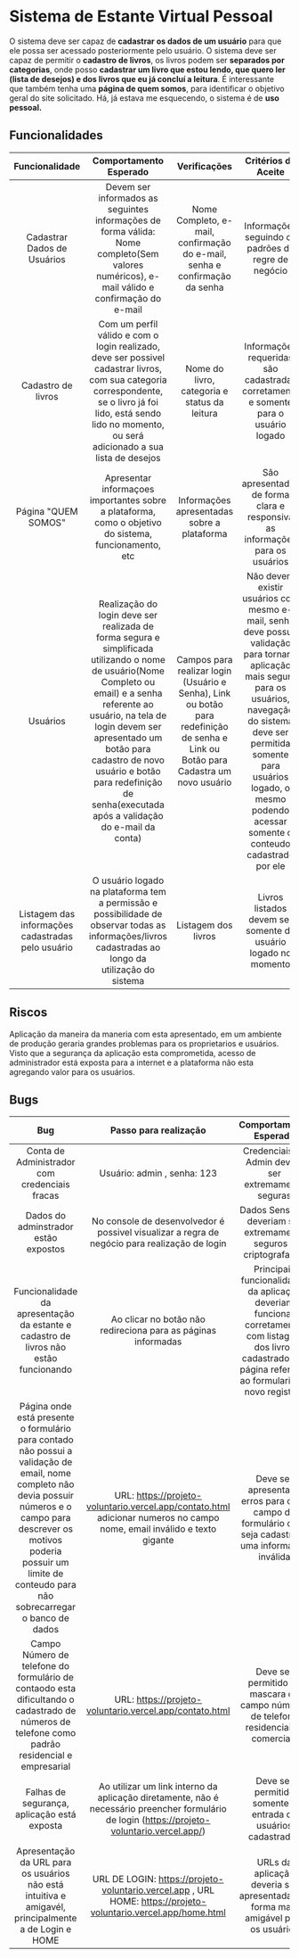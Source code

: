 # Sistema de Estante Virtual Pessoal

O sistema deve ser capaz de **cadastrar os dados de um usuário** para que ele possa ser acessado posteriormente pelo usuário. O sistema deve ser capaz de permitir o **cadastro de livros**, os livros podem ser **separados por categorias**, onde posso **cadastrar um livro que estou lendo, que quero ler (lista de desejos) e dos livros que eu já concluí a leitura**. É interessante que também tenha uma **página de quem somos**, para identificar o objetivo geral do site solicitado. Há, já estava me esquecendo, o sistema é de **uso pessoal.**


## Funcionalidades

Funcionalidade | Comportamento Esperado | Verificações | Critérios de Aceite
:---------: | :------: | :-------:| :-------:
Cadastrar Dados de Usuários | Devem ser informados as seguintes informações de forma válida: Nome completo(Sem valores numéricos), e-mail válido e confirmação do e-mail | Nome Completo, e-mail, confirmação do e-mail, senha e confirmação da senha | Informações seguindo os padrões da regre de negócio 
Cadastro de livros| Com um perfil válido e com o login realizado, deve ser possivel cadastrar livros, com sua categoria correspondente, se o livro já foi lido, está sendo lido no momento, ou será adicionado a sua lista de desejos | Nome do livro, categoria e status da leitura | Informações requeridas são cadastradas corretamente e somente para o usuário logado
Página "QUEM SOMOS"| Apresentar informaçoes importantes sobre a plataforma, como o objetivo do sistema, funcionamento, etc| Informações apresentadas sobre a plataforma | São apresentadas de forma clara e responsiva as informações para os usuários 
Usuários | Realização do login deve ser realizada de forma segura e simplificada utilizando o nome de usuário(Nome Completo ou email) e a senha referente ao usuário, na tela de login devem ser apresentado um botão para cadastro de novo usuário e botão para redefinição de senha(executada após a validação do e-mail da conta) | Campos para realizar login (Usuário e Senha), Link ou botão para redefinição de senha e Link ou Botão para Cadastra um novo usuário | Não devem existir usuários com mesmo e-mail, senha deve possuir validação para tornar a aplicação mais segura para os usuários, navegação do sistema deve ser permitida somente para usuários logado, o mesmo podendo acessar somente o conteudo cadastrado por ele|
Listagem das informações cadastradas pelo usuário | O usuário logado na plataforma tem a permissão e possibilidade de observar todas as informações/livros cadastradas ao longo da utilização do sistema | Listagem dos livros| Livros listados devem ser somente do usuário logado no momento |


## Riscos
Aplicação da maneira da maneria com esta apresentado, em um ambiente de produção geraria grandes problemas para os proprietarios e usuários. Visto que a segurança da aplicação esta comprometida, acesso de administrador está exposta para a internet e a plataforma não esta agregando valor para os usuários.


## Bugs
Bug | Passo para realização | Comportamento Esperado | Nivel
:---------: | :------: | :-------:| :-------:|
Conta de Administrador com credenciais fracas | Usuário: admin , senha: 123 | Credenciais de Admin devem ser extremamente seguras| CRITICO
Dados do adminstrador estão expostos | No console de desenvolvedor é possivel visualizar a regra de negócio para realização de login | Dados Sensiveis deveriam ser extremamente seguros e criptografados| CRITICO
Funcionalidade da apresentação da estante e cadastro de livros não estão funcionando| Ao clicar no botão não redireciona para as páginas informadas | Principais funcionalidades da aplicação deveriam funcionar corretamente, com listagem dos livros cadastrados na página referente ao formulario de novo registros | CRITICO
Página onde está presente o formulário para contado não possui a validação de email, nome completo não devia possuir números e o campo para descrever os motivos poderia possuir um limite de conteudo para não sobrecarregar o banco de dados | URL: https://projeto-voluntario.vercel.app/contato.html adicionar numeros no campo nome, email inválido e texto gigante| Deve ser apresentado erros para cada campo do formulário caso seja cadastrado uma informação inválida | URGENTE
Campo Número de telefone do formulário de contaodo esta dificultando o cadastrado de números de telefone como padrão residencial e empresarial| URL: https://projeto-voluntario.vercel.app/contato.html| Deve ser permitido na mascara do campo números de telefone residenciais e comerciais| MEDIO
Falhas de segurança, aplicação está exposta| Ao utilizar um link interno da aplicação diretamente, não é necessário preencher formulário de login (https://projeto-voluntario.vercel.app/)| Deve ser permitido somente a entrada de usuários cadastrados| URGENTE
Apresentação da URL para os usuários não está intuitiva e amigavél, principalmente a de Login e HOME  | URL DE LOGIN: https://projeto-voluntario.vercel.app , URL HOME: https://projeto-voluntario.vercel.app/home.html| URLs da aplicação deveria ser apresentadas de forma mais amigável para os usuários | BAIXO
